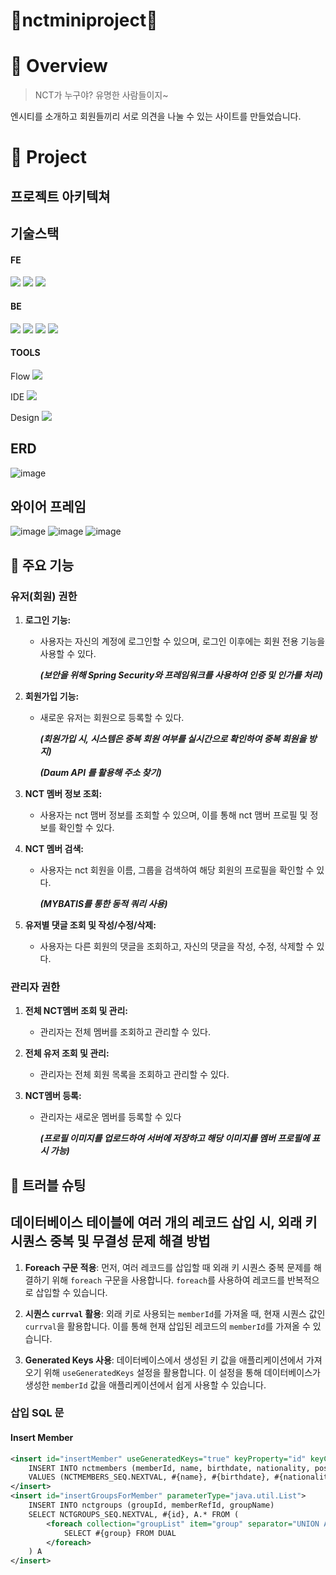 # 💚nctminiproject💚

# 🚩 Overview
> NCT가 누구야? 유명한 사람들이지~
> 
엔시티를 소개하고 회원들끼리 서로 의견을 나눌 수 있는 사이트를 만들었습니다.

# 👀 Project
## 프로젝트 아키텍쳐

## 기술스택
#### FE
<img src="https://img.shields.io/badge/javascript-F7DF1E?style=for-the-badge&logo=javascript&logoColor=black"> <img src="https://img.shields.io/badge/bootstrap-7952B3?style=for-the-badge&logo=bootstrap&logoColor=white">
<img src="https://img.shields.io/badge/css-1572B6?style=for-the-badge&logo=css3&logoColor=white">

#### BE
<img src="https://img.shields.io/badge/java-007396?style=for-the-badge&logo=java&logoColor=white"> <img src="https://img.shields.io/badge/oracle-F80000?style=for-the-badge&logo=oracle&logoColor=white"> <img src="https://img.shields.io/badge/spring-6DB33F?style=for-the-badge&logo=spring&logoColor=white"> 
<img src="https://img.shields.io/badge/apache tomcat-F8DC75?style=for-the-badge&logo=apachetomcat&logoColor=white">

#### TOOLS
Flow <img src="https://img.shields.io/badge/github-181717?style=for-the-badge&logo=github&logoColor=white"> 

IDE <img src="https://img.shields.io/badge/eclipse ide-2C2255?style=for-the-badge&logo=eclipse ide&logoColor=white">

Design <img src="https://img.shields.io/badge/figma-F24E1E?style=for-the-badge&logo=figma&logoColor=white">

## ERD
![image](https://github.com/simidot/nctminiproject/assets/74632395/873f2013-46bb-42d4-809b-f65e0355cbe8)


## 와이어 프레임
![image](https://github.com/simidot/nctminiproject/assets/114278754/806cf5d0-b14e-47bc-96bd-64e00adb88f5)
![image](https://github.com/simidot/nctminiproject/assets/114278754/d9302fe2-c899-4055-8f0c-1d96dac8d6fb)
![image](https://github.com/simidot/nctminiproject/assets/114278754/078e685d-b0c2-4dee-bcb7-00fe2c6c8527)


## 📍 주요 기능
### 유저(회원) 권한

1. **로그인 기능:**
   - 사용자는 자신의 계정에 로그인할 수 있으며, 로그인 이후에는 회원 전용 기능을 사용할 수 있다.

     **_(보안을 위해 Spring Security와 프레임워크를 사용하여 인증 및 인가를 처리)_**

2. **회원가입 기능:**
    - 새로운 유저는 회원으로 등록할 수 있다.

      **_(회원가입 시, 시스템은 중복 회원 여부를 실시간으로 확인하여 중복 회원을 방지)_**

      **_(Daum API 를 활용해 주소 찾기)_**

3. **NCT 멤버 정보 조회:**
    - 사용자는 nct 맴버 정보를 조회할 수 있으며, 이를 통해 nct 맴버 프로필 및 정보를 확인할 수 있다.

4. **NCT 멤버 검색:**
    - 사용자는 nct 회원을 이름, 그룹을 검색하여 해당 회원의 프로필을 확인할 수 있다.

      **_(MYBATIS를 통한 동적 쿼리 사용)_**

5. **유저별 댓글 조회 및 작성/수정/삭제:**
    - 사용자는 다른 회원의 댓글을 조회하고, 자신의 댓글을 작성, 수정, 삭제할 수 있다.


### 관리자 권한

1. **전체 NCT멤버 조회 및 관리:**
    - 관리자는 전체 멤버를 조회하고 관리할 수 있다.

2. **전체 유저 조회 및 관리:**
    - 관리자는 전체 회원 목록을 조회하고 관리할 수 있다.

3. **NCT멤버 등록:**
    - 관리자는 새로운 멤버를 등록할 수 있다

      **_(프로필 이미지를 업로드하여 서버에 저장하고 해당 이미지를 멤버 프로필에 표시 가능)_**


## 💊 트러블 슈팅
## 데이터베이스 테이블에 여러 개의 레코드 삽입 시, 외래 키 시퀀스 중복 및 무결성 문제 해결 방법

1. **Foreach 구문 적용**: 먼저, 여러 레코드를 삽입할 때 외래 키 시퀀스 중복 문제를 해결하기 위해 `foreach` 구문을 사용합니다. `foreach`를 사용하여 레코드를 반복적으로 삽입할 수 있습니다.

2. **시퀀스 `currval` 활용**: 외래 키로 사용되는 `memberId`를 가져올 때, 현재 시퀀스 값인 `currval`을 활용합니다. 이를 통해 현재 삽입된 레코드의 `memberId`를 가져올 수 있습니다.

3. **Generated Keys 사용**: 데이터베이스에서 생성된 키 값을 애플리케이션에서 가져오기 위해 `useGeneratedKeys` 설정을 활용합니다. 이 설정을 통해 데이터베이스가 생성한 `memberId` 값을 애플리케이션에서 쉽게 사용할 수 있습니다.

### 삽입 SQL 문

#### Insert Member

```xml
<insert id="insertMember" useGeneratedKeys="true" keyProperty="id" keyColumn="memberId">
    INSERT INTO nctmembers (memberId, name, birthdate, nationality, position, mbti, image, regdate)
    VALUES (NCTMEMBERS_SEQ.NEXTVAL, #{name}, #{birthdate}, #{nationality}, #{position}, #{mbti}, #{image}, SYSDATE)
</insert>
<insert id="insertGroupsForMember" parameterType="java.util.List">
    INSERT INTO nctgroups (groupId, memberRefId, groupName)
    SELECT NCTGROUPS_SEQ.NEXTVAL, #{id}, A.* FROM (
        <foreach collection="groupList" item="group" separator="UNION ALL">
            SELECT #{group} FROM DUAL
        </foreach>
    ) A
</insert>
